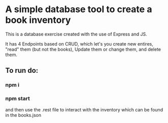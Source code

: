 # A simple database tool to create a book inventory

This is a database exercise created with the use of Express and JS.

It has 4 Endpoints based on CRUD, which let's you create new entires, "read" them (but not the books), Update them or change them, and delete them. 
## To run do:

### npm i

### npm start 

and then use the .rest file to interact with the inventory which can be found in the books.json
